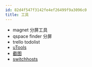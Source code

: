 ```yaml
---
id: 82d4f547f3142fe4ef26499f9a3096c0
title: 工具
---
```


- magnet 分屏工具
- qspace finder 分屏
- trello todolist
- [uTools](https://u.tools/)
- [截图](https://jietu.qq.com/)
- [switchhosts](https://oldj.github.io/SwitchHosts/)
